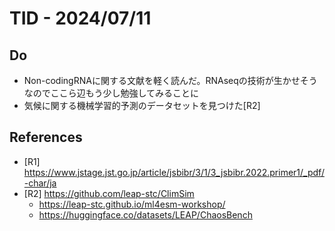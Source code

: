 # TID - 2024/07/11
<!--
## Learnings
- 
- 
-->


## Do
- Non-codingRNAに関する文献を軽く読んだ。RNAseqの技術が生かせそうなのでここら辺もう少し勉強してみることに
- 気候に関する機械学習的予測のデータセットを見つけた[R2]


<!--
## Reflections & Insights
- 
- 
-->

<!--
## Plans for Tomorrow
- 
- 
-->

## References
- [R1] https://www.jstage.jst.go.jp/article/jsbibr/3/1/3_jsbibr.2022.primer1/_pdf/-char/ja
- [R2] https://github.com/leap-stc/ClimSim
    - https://leap-stc.github.io/ml4esm-workshop/
    - https://huggingface.co/datasets/LEAP/ChaosBench
